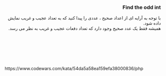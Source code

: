 <div dir="rtl">
<h3>Find the odd int</h3>
با توجه به آرایه ای از اعداد صحیح ، عددی را پیدا کنید که به تعداد عجیب و غریب نمایش داده شود.
<br>
همیشه فقط یک عدد صحیح وجود دارد که تعداد دفعات عجیب و غریب به نظر می رسد.

<br>


</div>
<code>
    <pre>
    </pre>
</code>
<br>
<br>
https://www.codewars.com/kata/54da5a58ea159efa38000836/php